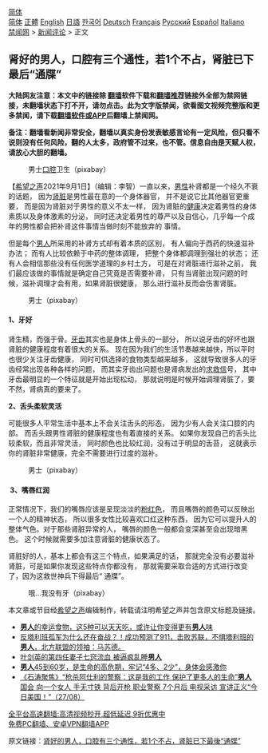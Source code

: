  <!-- 面包屑导航 --> <div class="breadcrumb"><!-- GTranslate: https://gtranslate.io/ -->  <div class="switcher notranslate">  <div class="selected">  <a href="#" onclick="return false;"> 简体</a>  </div>  <div class="option">  <a href="https://www.bannedbook.org" onclick="doGTranslate('zh-CN|zh-CN');jQuery('div.switcher div.selected a').html(jQuery(this).html());return false;" title="简体中文" class="nturl selected"> 简体</a>  <a href="https://www.bannedbook.org/zh-tw/" onclick="doGTranslate('zh-CN|zh-TW');jQuery('div.switcher div.selected a').html(jQuery(this).html());return false;" title="繁體中文" class="nturl"> 正體</a>  <a href="https://www.bannedbook.org/en/" onclick="doGTranslate('zh-CN|en');jQuery('div.switcher div.selected a').html(jQuery(this).html());return false;" title="English" class="nturl"> English</a>  <a href="https://www.bannedbook.org/ja/" onclick="doGTranslate('zh-CN|ja');jQuery('div.switcher div.selected a').html(jQuery(this).html());return false;" title="日本語" class="nturl"> 日語</a>  <a href="https://www.bannedbook.org/ko/" onclick="doGTranslate('zh-CN|ko');jQuery('div.switcher div.selected a').html(jQuery(this).html());return false;" title="한국어" class="nturl"> 한국어</a>  <a href="https://www.bannedbook.org/de/" onclick="doGTranslate('zh-CN|de');jQuery('div.switcher div.selected a').html(jQuery(this).html());return false;" title="Deutsch" class="nturl"> Deutsch</a>  <a href="https://www.bannedbook.org/fr/" onclick="doGTranslate('zh-CN|fr');jQuery('div.switcher div.selected a').html(jQuery(this).html());return false;" title="Français" class="nturl"> Français</a>  <a href="https://www.bannedbook.org/ru/" onclick="doGTranslate('zh-CN|ru');jQuery('div.switcher div.selected a').html(jQuery(this).html());return false;" title="Русский" class="nturl"> Русский</a>  <a href="https://www.bannedbook.org/es/" onclick="doGTranslate('zh-CN|es');jQuery('div.switcher div.selected a').html(jQuery(this).html());return false;" title="Español" class="nturl"> Español</a>  <a href="https://www.bannedbook.org/it/" onclick="doGTranslate('zh-CN|it');jQuery('div.switcher div.selected a').html(jQuery(this).html());return false;" title="Italiano" class="nturl"> Italiano</a>  </div>  </div>      <div class='breadcrumb-sub'><!-- Breadcrumb NavXT 6.3.0 --> <a href="https://www.bannedbook.org/" class="home">禁闻网</a> &gt; <a href="https://www.bannedbook.org/bnews/comments/" class="category">新闻评论</a> &gt; 正文</div></div><h2>肾好的男人，口腔有三个通性，若1个不占，肾脏已下最后“通牒”</h2> <p class="notice"><b>大陆网友注意：本文中的链接除 <a href="https://github.com/bannedbook/fanqiang" >翻墙</a>软件下载和<a href="https://github.com/killgcd/justmysocks/blob/master/README.md">翻墙推荐</a>链接外全部为禁网链接，未翻墙状态下打不开，请勿点击。此为文字版禁闻，欲看图文视频完整版和更多禁闻，请下载<a href="https://github.com/bannedbook/fanqiang">翻墙软件或APP</a>后翻墙上禁闻网。</p><p>备注：翻墙看新闻非常安全，翻墙以真实身份发表敏感言论有一定风险，但只看不说则没有任何风险，翻的人太多，政府管不过来，也不管。信息自由是天赋人权，请放心大胆的翻墙。</b></p>  <div class="entry"> <figure> <p><figcaption>男士<a href="https://www.bannedbook.org/bnews/tag/%E5%8F%A3%E8%85%94/" class="st_tag internal_tag" rel="tag" title="标签 口腔 下的日志">口腔</a>卫生（pixabay）</figcaption></figure> <p>【<span class='wp_keywordlink_affiliate'><a href="https://www.soundofhope.org" title="希望之声" target="_blank">希望之声</a></span>2021年9月1日】（编辑：李智）一直以来，<a href="https://www.bannedbook.org/bnews/tag/%E7%94%B7%E6%80%A7/" class="st_tag internal_tag" rel="tag" title="标签 男性 下的日志">男性</a>补肾都是一个经久不衰的话题， 因为<a href="https://www.bannedbook.org/bnews/tag/%e8%82%be%e8%84%8f/" class="st_tag internal_tag" rel="tag" title="标签 肾脏 下的日志">肾脏</a>是男性最在意的一个身体器官， 并不是说它比其他器官更重要， 而是因为肾脏对于男性的意义不太一样， 因为肾脏的<a href="https://www.bannedbook.org/bnews/tag/%e5%81%a5%e5%ba%b7/" class="st_tag internal_tag" rel="tag" title="标签 健康 下的日志">健康</a>决定着男性的身体素质以及身体激素的分泌， 同时还决定着男性的尊严以及自信心，几乎每一个成年的男性都会把补肾这件事情当做时刻不能放弃的 事情。</p> <p>但是每个<a href="https://www.bannedbook.org/bnews/tag/%e7%94%b7%e4%ba%ba/" class="st_tag internal_tag" rel="tag" title="标签 男人 下的日志">男人</a>所采用的补肾方式却有着本质的区别， 有人偏向于西药的快速滋补办法； 而有人比较依赖于中药的整体调理， 把整个身体都调理到强壮的状态； 还有人会相信那些没有任何医学道理的乡村土方， 可是在对肾脏进行滋补之前， 我们最应该做的事情就是确定自己究竟是否需要补肾， 只有当肾脏出现问题的时候，滋补调理才会有用，如果肾脏很健康， 那么进行滋补反而会伤害肾脏。</p>  <figure><figcaption> 男士（pixabay）</figcaption></figure> <h4><strong>1、牙好</strong></h4> <p>肾生精，而强于骨。<a href="https://www.bannedbook.org/bnews/tag/%e7%89%99%e9%bd%bf/" class="st_tag internal_tag" rel="tag" title="标签 牙齿 下的日志">牙齿</a>其实也是身体上骨头的一部分， 所以说牙齿的好坏也跟肾脏的健康程度有着很大的关系。 现在因为我们的生活节奏越来越快，所以平时也很少关注牙齿健康， 同时可供选择的食物类型越来越多， 这就导致很多人的牙齿经常出现各种各样的问题， 而其实牙齿出问题也是肾病发出的<a href="https://www.bannedbook.org/bnews/tag/%E6%B1%82%E6%95%91%E4%BF%A1/" class="st_tag internal_tag" rel="tag" title="标签 求救信 下的日志">求救信</a>号， 其中牙齿最明显的一个特征就是开始出现松动， 那就说明是时候开始调理肾脏了，要不然，肾病真的要来了。</p> <p><strong>2、舌头柔软灵活</strong></p>  <p>可能很多人平常生活中基本上不会关注舌头的形态， 因为少有人会关注口腔的内部。 而舌头跟男性肾脏的健康程度也有着直接的关系。 如果你发现自己的舌头比较柔软，而且非常灵活， 同时颜色也比较红润，没有过于明显的舌苔， 这就表示你的肾脏非常健康，完全不需要进行过度的滋补。</p> <figure><figcaption> 男士（pixabay）</figcaption></figure> <h4> <strong>3、嘴唇红润</strong></h4> <p>正常情况下，我们的嘴唇应该是呈现淡淡的<a href="https://www.bannedbook.org/bnews/tag/%E7%B2%89%E7%BA%A2%E8%89%B2/" class="st_tag internal_tag" rel="tag" title="标签 粉红色 下的日志">粉红色</a>， 而且嘴唇的颜色可以反映出一个人的精神状态， 所以很多女性比较喜欢口红这种东西， 因为它可以提升人的整体气色。对于那些肾脏异常的人， 嘴唇的颜色一般都会变深甚至会出现暗黑色。 这个时候就需要多加注意肾脏的健康状态了。</p>  <p>肾脏好的人，基本上都会有这三个特点，如果满足的话， 那就完全没有必要滋补肾脏，可是如果你发现这些特点你都没有， 那就需要采取合适的方式进行改变了，因为这救世神兵下得最后“ 通牒”。</p> <figure><figcaption> 哦&#8230;我没有牙（pixabay）</figcaption></figure> <p>本文章或节目经<a href="https://www.bannedbook.org/bnews/tag/%e5%b8%8c%e6%9c%9b%e4%b9%8b%e5%a3%b0/" class="st_tag internal_tag" rel="tag" title="标签 希望之声 下的日志">希望之声</a>编辑制作，转载请注明希望之声并包含原文标题及链接。 </p>  <ul class='op-related-articles' title='相关阅读'> <li><a href='https://www.bannedbook.org/bnews/lifebaike/20210901/1616828.html' target='_blank'><b>男人</b>的幸运食物，这5种可以天天吃，或许让你变得更有<b>男人</b>味</a></li> <li><a href='https://www.bannedbook.org/bnews/bannedvideo/20210831/1616502.html' target='_blank'>反塔利班孤军为什么还在奋战？！成功预测了911，击败苏联，不惧塔利班的<b>男人</b>，北方联盟的领袖：马苏德。</a></li> <li><a href='https://www.bannedbook.org/bnews/comments/20210830/1615612.html' target='_blank'>叶剑英的第四任妻子七窍流血 被逼疯乱睡<b>男人</b></a></li> <li><a href='https://www.bannedbook.org/bnews/health/20210828/1614766.html' target='_blank'><b>男人</b>45到60岁，是生命的高危期，牢记“4多、2少”，身体会感激你</a></li> <li><a href='https://www.bannedbook.org/bnews/bannedvideo/20210828/1614602.html' target='_blank'>《石涛聚焦》“枪杀阿仕利的警察：这是我的工作 保护了更多人的生命”<b>男人</b> 国会 向一个女人 手无寸铁 背后开枪 职业警察 7个月后 电视采访 宣讲正义“今日美国！”（27/08）</a></li> </ul> <p class="texttj"> <a href="https://github.com/bannedbook/fanqiang/wiki/V2ray%E6%9C%BA%E5%9C%BA" target="_blank">全平台高速翻墙:高清视频秒开,超低延迟,9折优惠中</a><br/> <a href="https://github.com/bannedbook/fanqiang/wiki/%E7%A6%81%E9%97%BB%E7%BD%91%E5%AE%89%E5%8D%93%E7%BF%BB%E5%A2%99%E6%96%B0%E9%97%BBAPP" target="_blank">免费PC翻墙、安卓VPN翻墙APP</a></p><p>原文链接：<a class="src_link"  href="https://www.soundofhope.org/post/274955" target="_blank">肾好的男人，口腔有三个通性，若1个不占，肾脏已下最後“通牒”</a></p><a name='sharetosocial'></a>  <div style="margin-bottom:5px;padding-bottom:5px;clear:both"> <div id="archive-pix-1" class="banner-ads"> <!-- AuctionX Display platform tag START --> <div id="26318x728x90x621x_ADSLOT2" clicktrack="%%CLICK_URL_ESC%%"></div> <!-- AuctionX Display platform tag END --> </div> <div id="archive-pix-2" class="banner-ads"> <!-- AuctionX Display platform tag START --> <div id="26315x300x250x621x_ADSLOT2" clicktrack="%%CLICK_URL_ESC%%"></div> <!-- AuctionX Display platform tag END --> </div> </div>  <div id="archive-pix-1" class="banner-ads"> <!-- AuctionX Display platform tag START --> <div id="26318x728x90x621x_ADSLOT3" clicktrack="%%CLICK_URL_ESC%%"></div> <!-- AuctionX Display platform tag END --> </div> </div><!--END ENTRY--> 